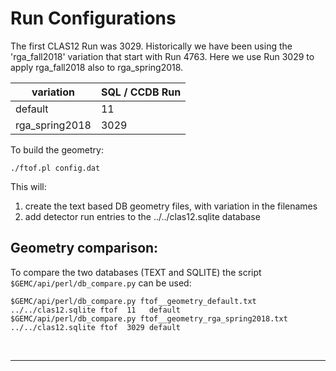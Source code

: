 # Run Configurations

The first CLAS12 Run was 3029. Historically we have been using the 'rga_fall2018' variation that start with Run 4763.
Here we use Run 3029 to apply rga_fall2018 also to rga_spring2018.

| variation      | SQL / CCDB Run | 
|----------------|----------------|
| default        | 11             | 
| rga_spring2018 | 3029           | 




To build the geometry:

````./ftof.pl config.dat````

This will:

1. create the text based DB geometry files, with variation in the filenames
2. add detector run entries to the ../../clas12.sqlite database


## Geometry comparison:

To compare the two databases (TEXT and SQLITE) the script ` $GEMC/api/perl/db_compare.py` can be used:

````
$GEMC/api/perl/db_compare.py ftof__geometry_default.txt        ../../clas12.sqlite ftof  11   default
$GEMC/api/perl/db_compare.py ftof__geometry_rga_spring2018.txt ../../clas12.sqlite ftof  3029 default
````

<br/>

---


